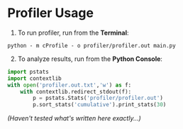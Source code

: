 
# Profiler Usage

1. To run profiler, run from the **Terminal**:
```shell script
python - m cProfile - o profiler/profiler.out main.py
```

2. To analyze results, run from the **Python Console**:
```python
import pstats
import contextlib
with open('profiler.out.txt','w') as f:
    with contextlib.redirect_stdout(f):
        p = pstats.Stats('profiler/profiler.out')
        p.sort_stats('cumulative').print_stats(30)
```

*(Haven't tested what's written here exactly...)*
